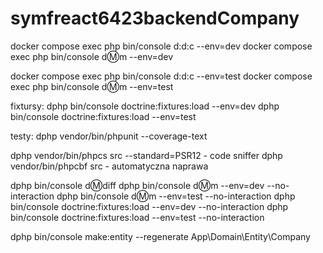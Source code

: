 # symfreact6423backendCompany

docker compose exec php bin/console d:d:c --env=dev
docker compose exec php bin/console d:m:m --env=dev

docker compose exec php bin/console d:d:c --env=test
docker compose exec php bin/console d:m:m --env=test

fixtursy:
dphp bin/console doctrine:fixtures:load --env=dev
dphp bin/console doctrine:fixtures:load --env=test

testy:
dphp vendor/bin/phpunit --coverage-text

dphp vendor/bin/phpcs src --standard=PSR12 - code sniffer
dphp vendor/bin/phpcbf src - automatyczna naprawa

dphp bin/console d:m:diff
dphp bin/console d:m:m --env=dev --no-interaction
dphp bin/console d:m:m --env=test --no-interaction
dphp bin/console doctrine:fixtures:load --env=dev --no-interaction
dphp bin/console doctrine:fixtures:load --env=test --no-interaction

dphp bin/console make:entity --regenerate App\\Domain\\Entity\\Company